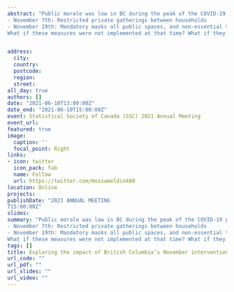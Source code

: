 ```yaml
---
abstract: "Public morale was low in BC during the peak of the COVID-19 pandemic in November 2020, as a second wave of infections was imminent Two substantial social distancing interventions were implemented within two weeks of each other to curve rising numbers of COVID-19 prior to the holidays:
- November 7th: Restricted private gatherings between households
- November 19th: Mandatory masks all public spaces, and non-essential travel was heavily discouraged
What if these measures were not implemented at that time? What if they had been implemented sooner? How would daily case numbers have be impacted in these scenarios?  We explored these possibilities using a compartmental SEIR model in R, focusing on October 1st to December 15th"


address:
  city: 
  country: 
  postcode: 
  region: 
  street: 
all_day: true
authors: []
date: "2021-06-10T13:00:00Z"
date_end: "2021-06-10T15:00:00Z"
event: Statistical Society of Canada (SSC) 2021 Annual Meeting
event_url: 
featured: true
image:
  caption: ''
  focal_point: Right
links:
- icon: twitter
  icon_pack: fab
  name: Follow
  url: https://twitter.com/Hossameldin400
location: Online
projects:
publishDate: "2021 ANNUAL MEETING
T15:00:00Z"
slides: 
summary: "Public morale was low in BC during the peak of the COVID-19 pandemic in November 2020, as a second wave of infections was imminent Two substantial social distancing interventions were implemented within two weeks of each other to curve rising numbers of COVID-19 prior to the holidays:
- November 7th: Restricted private gatherings between households
- November 19th: Mandatory masks all public spaces, and non-essential travel was heavily discouraged
What if these measures were not implemented at that time? What if they had been implemented sooner? How would daily case numbers have be impacted in these scenarios?  We explored these possibilities using a compartmental SEIR model in R, focusing on October 1st to December 15th""
tags: []
title: Exploring the impact of British Columbia’s November interventions on the spread of COVID-19
url_code: ""
url_pdf: ""
url_slides: ""
url_video: ""
---
```



